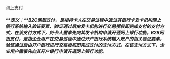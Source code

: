 网上支付

##### **定义：**B2C网银支付，是指持卡人在交易过程中通过其银行卡发卡机构网上银行系统输入验证要素，验证通过后由发卡机构进行交易授权即完成支付的支付方式，在该支付方式下，持卡人需事先向其发卡机构申请开通网上银行功能。B2B网银支付，是指企业用户在交易过程中通过开户银行系统输入账户的相关验证要素，验证通过后由开户银行进行交易授权即完成支付的支付方式。在该支付方式下，企业用户需事先向其开户银行申请开通网上银行功能。



